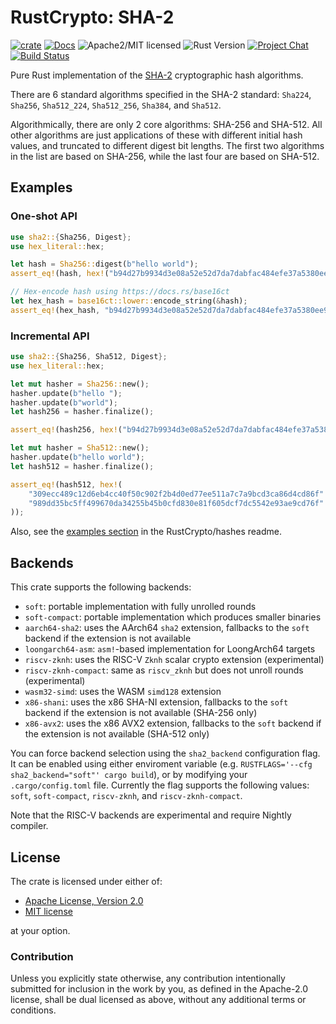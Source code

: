 # RustCrypto: SHA-2

[![crate][crate-image]][crate-link]
[![Docs][docs-image]][docs-link]
![Apache2/MIT licensed][license-image]
![Rust Version][rustc-image]
[![Project Chat][chat-image]][chat-link]
[![Build Status][build-image]][build-link]

Pure Rust implementation of the [SHA-2] cryptographic hash algorithms.

There are 6 standard algorithms specified in the SHA-2 standard: 
`Sha224`, `Sha256`, `Sha512_224`, `Sha512_256`, `Sha384`, and `Sha512`.

Algorithmically, there are only 2 core algorithms: SHA-256 and SHA-512.
All other algorithms are just applications of these with different initial
hash values, and truncated to different digest bit lengths. The first two
algorithms in the list are based on SHA-256, while the last four are based
on SHA-512.

## Examples

### One-shot API

```rust
use sha2::{Sha256, Digest};
use hex_literal::hex;

let hash = Sha256::digest(b"hello world");
assert_eq!(hash, hex!("b94d27b9934d3e08a52e52d7da7dabfac484efe37a5380ee9088f7ace2efcde9"));

// Hex-encode hash using https://docs.rs/base16ct
let hex_hash = base16ct::lower::encode_string(&hash);
assert_eq!(hex_hash, "b94d27b9934d3e08a52e52d7da7dabfac484efe37a5380ee9088f7ace2efcde9");
```

### Incremental API

```rust
use sha2::{Sha256, Sha512, Digest};
use hex_literal::hex;

let mut hasher = Sha256::new();
hasher.update(b"hello ");
hasher.update(b"world");
let hash256 = hasher.finalize();

assert_eq!(hash256, hex!("b94d27b9934d3e08a52e52d7da7dabfac484efe37a5380ee9088f7ace2efcde9"));

let mut hasher = Sha512::new();
hasher.update(b"hello world");
let hash512 = hasher.finalize();

assert_eq!(hash512, hex!(
    "309ecc489c12d6eb4cc40f50c902f2b4d0ed77ee511a7c7a9bcd3ca86d4cd86f"
    "989dd35bc5ff499670da34255b45b0cfd830e81f605dcf7dc5542e93ae9cd76f"
));
```

Also, see the [examples section] in the RustCrypto/hashes readme.

## Backends

This crate supports the following backends:
- `soft`: portable implementation with fully unrolled rounds
- `soft-compact`: portable implementation which produces smaller binaries
- `aarch64-sha2`: uses the AArch64 `sha2` extension, fallbacks to the `soft` backend
  if the extension is not available
- `loongarch64-asm`: `asm!`-based implementation for LoongArch64 targets
- `riscv-zknh`: uses the RISC-V `Zknh` scalar crypto extension (experimental)
- `riscv-zknh-compact`: same as `riscv_zknh` but does not unroll rounds (experimental)
- `wasm32-simd`: uses the WASM `simd128` extension
- `x86-shani`: uses the x86 SHA-NI extension, fallbacks to the `soft` backend
  if the extension is not available (SHA-256 only)
- `x86-avx2`: uses the x86 AVX2 extension, fallbacks to the `soft` backend
  if the extension is not available (SHA-512 only)

You can force backend selection using the `sha2_backend` configuration flag. It can be enabled
using either enviroment variable (e.g. `RUSTFLAGS='--cfg sha2_backend="soft"' cargo build`), or
by modifying your `.cargo/config.toml` file. Currently the flag supports the following values:
`soft`, `soft-compact`, `riscv-zknh`, and `riscv-zknh-compact`.

Note that the RISC-V backends are experimental and require Nightly compiler.

## License

The crate is licensed under either of:

* [Apache License, Version 2.0](http://www.apache.org/licenses/LICENSE-2.0)
* [MIT license](http://opensource.org/licenses/MIT)

at your option.

### Contribution

Unless you explicitly state otherwise, any contribution intentionally submitted
for inclusion in the work by you, as defined in the Apache-2.0 license, shall be
dual licensed as above, without any additional terms or conditions.

[//]: # (badges)

[crate-image]: https://img.shields.io/crates/v/sha2.svg
[crate-link]: https://crates.io/crates/sha2
[docs-image]: https://docs.rs/sha2/badge.svg
[docs-link]: https://docs.rs/sha2/
[license-image]: https://img.shields.io/badge/license-Apache2.0/MIT-blue.svg
[rustc-image]: https://img.shields.io/badge/rustc-1.85+-blue.svg
[chat-image]: https://img.shields.io/badge/zulip-join_chat-blue.svg
[chat-link]: https://rustcrypto.zulipchat.com/#narrow/stream/260041-hashes
[build-image]: https://github.com/RustCrypto/hashes/actions/workflows/sha2.yml/badge.svg?branch=master
[build-link]: https://github.com/RustCrypto/hashes/actions/workflows/sha2.yml?query=branch:master

[//]: # (general links)

[SHA-2]: https://en.wikipedia.org/wiki/SHA-2
[examples section]: https://github.com/RustCrypto/hashes#Examples
